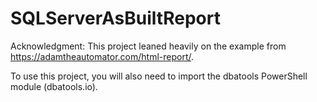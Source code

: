 # SQLServerAsBuiltReport
Acknowledgment: This project leaned heavily on the example from https://adamtheautomator.com/html-report/.

To use this project, you will also need to import the dbatools PowerShell module (dbatools.io).
